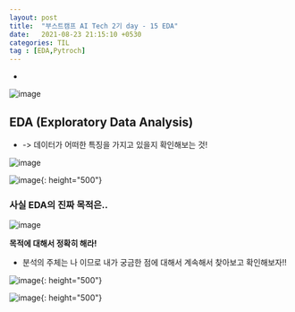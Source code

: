 ```yaml
---
layout: post
title:  "부스트캠프 AI Tech 2기 day - 15 EDA"
date:   2021-08-23 21:15:10 +0530
categories: TIL
tag : [EDA,Pytroch]
---
```



-

![image](https://user-images.githubusercontent.com/61610411/130817031-4fb4046c-496a-45f2-abf6-2be85ac4825b.png)

## EDA (Exploratory Data Analysis)

- -> 데이터가 어떠한 특징을 가지고 있을지 확인해보는 것!


![image](https://user-images.githubusercontent.com/61610411/130818154-a3edbb93-4a9c-45e9-ab34-7c62c61689d1.png)



![image](https://user-images.githubusercontent.com/61610411/130477944-047bf690-0e9e-4092-aa74-de7bdf0917dc.png){: height="500"}

### 사실 EDA의 진짜 목적은..

![image](https://user-images.githubusercontent.com/61610411/130820165-f44eef81-c5f7-4575-9ac7-a3340078a0aa.png)

**목적에 대해서 정확히 해라!**

- 분석의 주체는 나 이므로 내가 궁금한 점에 대해서 계속해서 찾아보고 확인해보자!!

![image](https://user-images.githubusercontent.com/61610411/130477930-18463678-59b2-4873-937d-746bb0b4d02f.png){: height="500"}



![image](https://user-images.githubusercontent.com/61610411/130477953-f5800966-1e83-478b-aa7e-0cc3ed0ff0a2.png){: height="500"}
